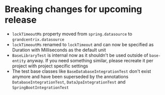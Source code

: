 # Breaking changes for upcoming release

* `lockTimeoutMs` property moved from `spring.datasource` to `grandcentrix.datasource`
* `lockTimeoutMs` renamed to `lockTimeout` and can now be specified as Duration with Milliseconds as the default unit
* `BaseLibraryTest` is internal now as it shouldn't be used outside of `base-entity` anyway. If you need something 
similar, please recreate it per project with project specific settings
* The test base classes like `BaseDatabaseIntegrationTest` don't exist anymore and have been superseded by the
annotations `DatabaseIntegrationTest`, `DataJpaIntegrationTest` and `SpringBootIntegrationTest`